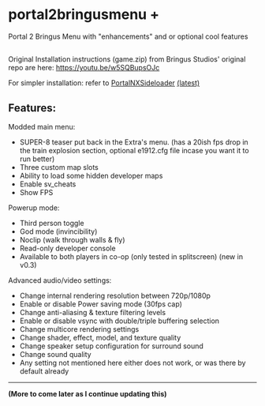# portal2bringusmenu +
Portal 2 Bringus Menu with "enhancements" and or optional cool features

##
Original Installation instructions (game.zip) from Bringus Studios' original repo are here: https://youtu.be/w5SQBupsOJc

For simpler installation: refer to [PortalNXSideloader](https://github.com/masagrator/PortalNXSideLoader) [(latest)](https://github.com/masagrator/PortalNXSideLoader/releases/latest)

## Features:

Modded main menu:
- SUPER-8 teaser put back in the Extra's menu. (has a 20ish fps drop in the train explosion section, optional e1912.cfg file incase you want it to run better)
- Three custom map slots
- Ability to load some hidden developer maps
- Enable sv_cheats
- Show FPS

Powerup mode:
- Third person toggle
- God mode (invincibility)
- Noclip (walk through walls & fly)
- Read-only developer console
- Available to both players in co-op (only tested in splitscreen) (new in v0.3)

Advanced audio/video settings:
- Change internal rendering resolution between 720p/1080p
- Enable or disable Power saving mode (30fps cap)
- Change anti-aliasing & texture filtering levels
- Enable or disable vsync with double/triple buffering selection
- Change multicore rendering settings
- Change shader, effect, model, and texture quality
- Change speaker setup configuration for surround sound
- Change sound quality
- Any setting not mentioned here either does not work, or was there by default already

____
**(More to come later as I continue updating this)**
